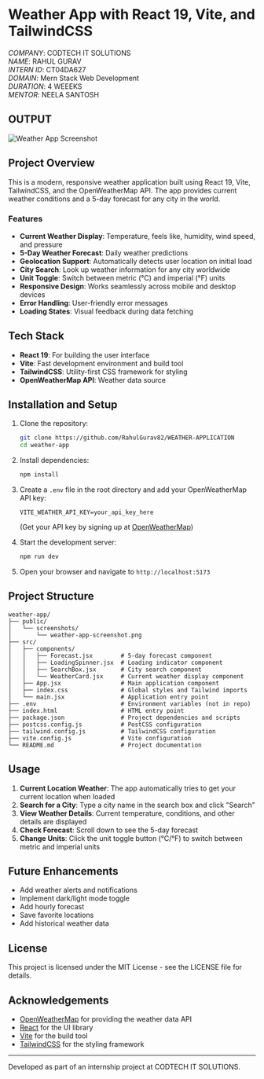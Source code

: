 # Weather App with React 19, Vite, and TailwindCSS

*COMPANY*: CODTECH IT SOLUTIONS  
*NAME*: RAHUL GURAV  
*INTERN ID*: CT04DA627  
*DOMAIN*: Mern Stack Web Development  
*DURATION*: 4 WEEEKS  
*MENTOR*: NEELA SANTOSH  

## OUTPUT

![Weather App Screenshot](/screenshots/weather-app-screenshot.png)

## Project Overview

This is a modern, responsive weather application built using React 19, Vite, TailwindCSS, and the OpenWeatherMap API. The app provides current weather conditions and a 5-day forecast for any city in the world.

### Features

- **Current Weather Display**: Temperature, feels like, humidity, wind speed, and pressure
- **5-Day Weather Forecast**: Daily weather predictions
- **Geolocation Support**: Automatically detects user location on initial load
- **City Search**: Look up weather information for any city worldwide
- **Unit Toggle**: Switch between metric (°C) and imperial (°F) units
- **Responsive Design**: Works seamlessly across mobile and desktop devices
- **Error Handling**: User-friendly error messages
- **Loading States**: Visual feedback during data fetching

## Tech Stack

- **React 19**: For building the user interface
- **Vite**: Fast development environment and build tool
- **TailwindCSS**: Utility-first CSS framework for styling
- **OpenWeatherMap API**: Weather data source

## Installation and Setup

1. Clone the repository:
   ```bash
   git clone https://github.com/RahulGurav82/WEATHER-APPLICATION
   cd weather-app
   ```

2. Install dependencies:
   ```bash
   npm install
   ```

3. Create a `.env` file in the root directory and add your OpenWeatherMap API key:
   ```
   VITE_WEATHER_API_KEY=your_api_key_here
   ```
   (Get your API key by signing up at [OpenWeatherMap](https://openweathermap.org/))

4. Start the development server:
   ```bash
   npm run dev
   ```

5. Open your browser and navigate to `http://localhost:5173`

## Project Structure

```
weather-app/
├── public/
│   └── screenshots/
│       └── weather-app-screenshot.png
├── src/
│   ├── components/
│   │   ├── Forecast.jsx        # 5-day forecast component
│   │   ├── LoadingSpinner.jsx  # Loading indicator component
│   │   ├── SearchBox.jsx       # City search component
│   │   └── WeatherCard.jsx     # Current weather display component
│   ├── App.jsx                 # Main application component
│   ├── index.css               # Global styles and Tailwind imports
│   └── main.jsx                # Application entry point
├── .env                        # Environment variables (not in repo)
├── index.html                  # HTML entry point  
├── package.json                # Project dependencies and scripts
├── postcss.config.js           # PostCSS configuration
├── tailwind.config.js          # TailwindCSS configuration
├── vite.config.js              # Vite configuration
└── README.md                   # Project documentation
```

## Usage

1. **Current Location Weather**: The app automatically tries to get your current location when loaded
2. **Search for a City**: Type a city name in the search box and click "Search"
3. **View Weather Details**: Current temperature, conditions, and other details are displayed
4. **Check Forecast**: Scroll down to see the 5-day forecast
5. **Change Units**: Click the unit toggle button (°C/°F) to switch between metric and imperial units

## Future Enhancements

- Add weather alerts and notifications
- Implement dark/light mode toggle
- Add hourly forecast
- Save favorite locations
- Add historical weather data

## License

This project is licensed under the MIT License - see the LICENSE file for details.

## Acknowledgements

- [OpenWeatherMap](https://openweathermap.org/) for providing the weather data API
- [React](https://reactjs.org/) for the UI library
- [Vite](https://vitejs.dev/) for the build tool
- [TailwindCSS](https://tailwindcss.com/) for the styling framework

---

Developed as part of an internship project at CODTECH IT SOLUTIONS.